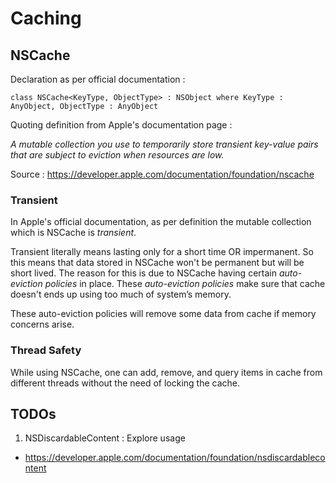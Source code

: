 #  Caching

## NSCache

Declaration as per official documentation :
```
class NSCache<KeyType, ObjectType> : NSObject where KeyType : AnyObject, ObjectType : AnyObject
```

Quoting definition from Apple's documentation page :

*A mutable collection you use to temporarily store transient key-value pairs that are subject to eviction when resources are low.*


Source : https://developer.apple.com/documentation/foundation/nscache

### Transient

In Apple's official documentation, as per definition the mutable collection which
is NSCache is *transient*.

Transient literally means lasting only for a short time OR impermanent. So this means
that data stored in NSCache won't be permanent but will be short lived. The reason
for this is due to NSCache having certain *auto-eviction policies* in place.
These *auto-eviction policies* make sure that cache doesn't ends up using too much 
of system’s memory.

These auto-eviction policies will remove some data from cache if memory concerns
arise.

### Thread Safety

While using NSCache, one can add, remove, and query items in cache from different
threads without the need of locking the cache.


## TODOs

1. NSDiscardableContent : Explore usage
- https://developer.apple.com/documentation/foundation/nsdiscardablecontent
